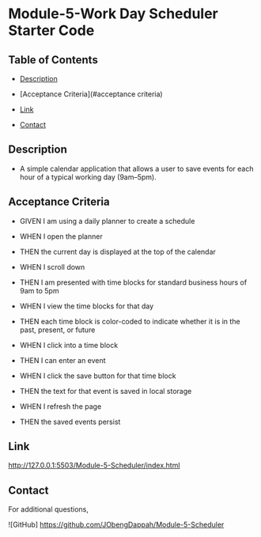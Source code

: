 # Module-5-Work Day Scheduler Starter Code

## Table of Contents

- [Description](#description)

- [Acceptance Criteria](#acceptance criteria)

- [Link](#link)

- [Contact](#contact)

## Description

- A simple calendar application that allows a user to save events for each hour of a typical working day (9am–5pm).

## Acceptance Criteria

- GIVEN I am using a daily planner to create a schedule

- WHEN I open the planner

- THEN the current day is displayed at the top of the calendar

- WHEN I scroll down

- THEN I am presented with time blocks for standard business hours of 9am to 5pm

- WHEN I view the time blocks for that day

- THEN each time block is color-coded to indicate whether it is in the past, present, or future

- WHEN I click into a time block

- THEN I can enter an event

- WHEN I click the save button for that time block

- THEN the text for that event is saved in local storage

- WHEN I refresh the page

- THEN the saved events persist

## Link

<http://127.0.0.1:5503/Module-5-Scheduler/index.html>

## Contact

For additional questions,

![GitHub]
 <https://github.com/JObengDappah/Module-5-Scheduler>
